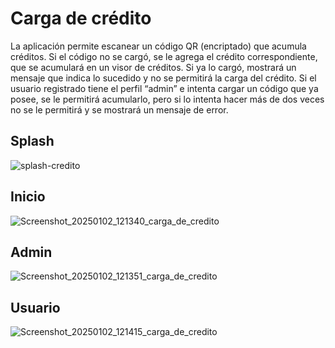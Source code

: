 # Carga de crédito

La aplicación permite escanear un código QR (encriptado) que acumula créditos.
Si el código no se cargó, se le agrega el crédito correspondiente, que se acumulará en un visor de créditos.
Si ya lo cargó, mostrará un mensaje que indica lo sucedido y no se permitirá la carga del crédito.
Si el usuario registrado tiene el perfil “admin” e intenta cargar un código que ya posee, se le permitirá
acumularlo, pero si lo intenta hacer más de dos veces no se le permitirá y se mostrará un mensaje de error.

## Splash

![splash-credito](https://github.com/user-attachments/assets/a158e639-e141-403c-b262-fbc320de4ea3)

## Inicio

![Screenshot_20250102_121340_carga_de_credito](https://github.com/user-attachments/assets/8d9a41d4-d973-48e6-b232-a0a20a29f39b)

## Admin

![Screenshot_20250102_121351_carga_de_credito](https://github.com/user-attachments/assets/3c6c0d9e-d101-4553-9a82-510820246baa)

## Usuario 

![Screenshot_20250102_121415_carga_de_credito](https://github.com/user-attachments/assets/2540a8cc-fd6f-45ac-9e67-e340501991bc)
